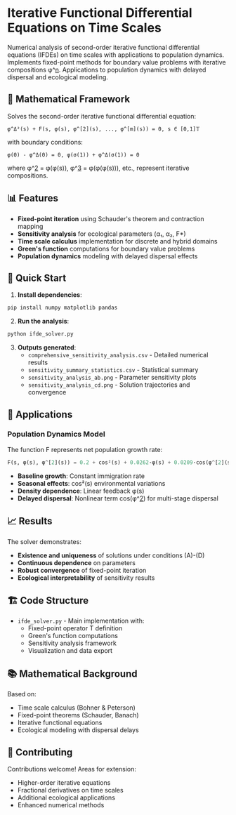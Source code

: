# Iterative Functional Differential Equations on Time Scales

Numerical analysis of second-order iterative functional differential equations (IFDEs) on time scales with applications to population dynamics. Implements fixed-point methods for boundary value problems with iterative compositions φ^[n](s). Applications to population dynamics with delayed dispersal and ecological modeling.

## 🧮 Mathematical Framework

Solves the second-order iterative functional differential equation:

```
φ^Δ²(s) + F(s, φ(s), φ^[2](s), ..., φ^[m](s)) = 0, s ∈ [0,1]𝕋
```

with boundary conditions:
```
φ(0) - φ^Δ(0) = 0, φ(σ(1)) + φ^Δ(σ(1)) = 0
```

where φ^[2](s) = φ(φ(s)), φ^[3](s) = φ(φ(φ(s))), etc., represent iterative compositions.

## 📊 Features

- **Fixed-point iteration** using Schauder's theorem and contraction mapping
- **Sensitivity analysis** for ecological parameters (α₁, α₂, F*)
- **Time scale calculus** implementation for discrete and hybrid domains
- **Green's function** computations for boundary value problems
- **Population dynamics** modeling with delayed dispersal effects

## 🚀 Quick Start

1. **Install dependencies**:
```bash
pip install numpy matplotlib pandas
```

2. **Run the analysis**:
```python
python ifde_solver.py
```

3. **Outputs generated**:
   - `comprehensive_sensitivity_analysis.csv` - Detailed numerical results
   - `sensitivity_summary_statistics.csv` - Statistical summary
   - `sensitivity_analysis_ab.png` - Parameter sensitivity plots
   - `sensitivity_analysis_cd.png` - Solution trajectories and convergence

## 🎯 Applications

### Population Dynamics Model
The function F represents net population growth rate:
```python
F(s, φ(s), φ^[2](s)) = 0.2 + cos²(s) + 0.0262·φ(s) + 0.0209·cos(φ^[2](s))
```
- **Baseline growth**: Constant immigration rate
- **Seasonal effects**: cos²(s) environmental variations  
- **Density dependence**: Linear feedback φ(s)
- **Delayed dispersal**: Nonlinear term cos(φ^[2](s)) for multi-stage dispersal

## 📈 Results

The solver demonstrates:
- **Existence and uniqueness** of solutions under conditions (A)-(D)
- **Continuous dependence** on parameters
- **Robust convergence** of fixed-point iteration
- **Ecological interpretability** of sensitivity results

## 🏗️ Code Structure

- `ifde_solver.py` - Main implementation with:
  - Fixed-point operator T definition
  - Green's function computations
  - Sensitivity analysis framework
  - Visualization and data export

## 📚 Mathematical Background

Based on:
- Time scale calculus (Bohner & Peterson)
- Fixed-point theorems (Schauder, Banach)
- Iterative functional equations
- Ecological modeling with dispersal delays

## 🤝 Contributing

Contributions welcome! Areas for extension:
- Higher-order iterative equations
- Fractional derivatives on time scales
- Additional ecological applications
- Enhanced numerical methods

